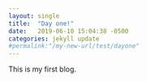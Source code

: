 ```yaml
---
layout: single
title:  "Day one!"
date:   2019-06-10 15:04:38 -0500
categories: jekyll update
#permalink:"/my-new-url/test/dayone"
---
```

This is my first blog.